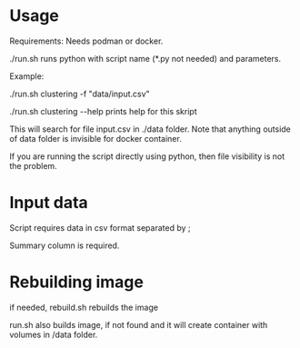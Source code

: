 # Usage

Requirements: Needs podman or docker.

./run.sh runs python with script name (\*.py not needed) and parameters.

Example:

./run.sh clustering -f "data/input.csv"

./run.sh clustering --help prints help for this skript

This will search for file input.csv in ./data folder. Note that anything outside of data folder is invisible for docker container.

If you are running the script directly using python, then file visibility is not the problem.

# Input data

Script requires data in csv format separated by ;

Summary column is required.

# Rebuilding image

if needed, rebuild.sh rebuilds the image

run.sh also builds image, if not found and it will create container with volumes in /data folder.
